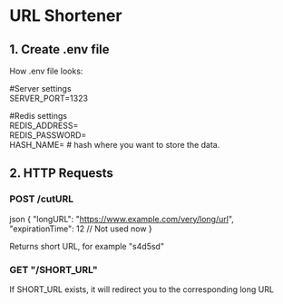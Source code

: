 # URL Shortener

## 1. Create .env file        
        
How .env file looks:        
        
#Server settings        
SERVER_PORT=1323        
        
#Redis settings        
REDIS_ADDRESS=                        
REDIS_PASSWORD=                         
HASH_NAME=                      # hash where you want to store the data.         

## 2. HTTP Requests


### POST /cutURL

json
{
    "longURL": "https://www.example.com/very/long/url",
    "expirationTime": 12                                   // Not used now
}

Returns short URL, for example "s4d5sd"

### GET "/SHORT_URL"

If SHORT_URL exists, it will redirect you to the corresponding long URL